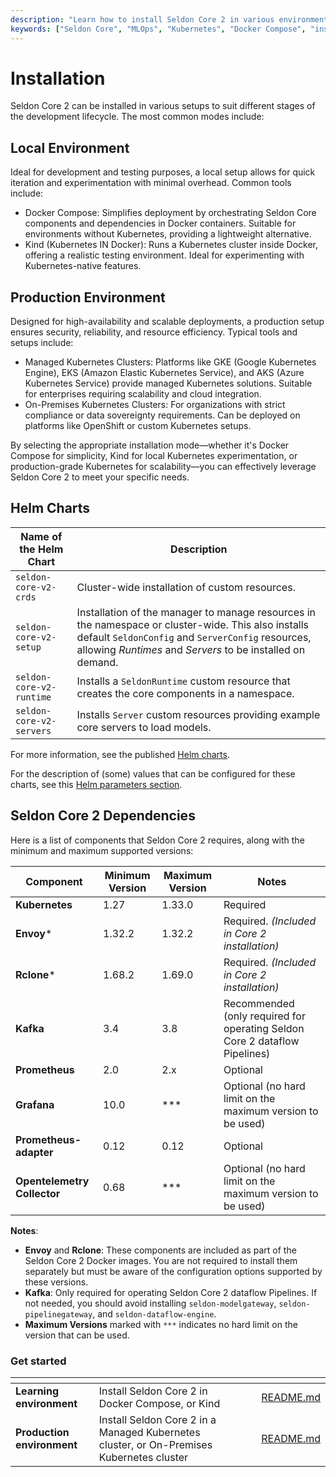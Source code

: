 ```yaml
---
description: "Learn how to install Seldon Core 2 in various environments - from local development with Docker Compose to production-grade Kubernetes clusters."
keywords: ["Seldon Core", "MLOps", "Kubernetes", "Docker Compose", "installation guide", "Helm charts", "machine learning deployment"]
---
```


# Installation
Seldon Core 2 can be installed in various setups to suit different stages of the development lifecycle. The most common modes include:

## Local Environment
Ideal for development and testing purposes, a local setup allows for quick iteration and experimentation with minimal overhead. Common tools include:
* Docker Compose:
Simplifies deployment by orchestrating Seldon Core components and dependencies in Docker containers. Suitable for environments without Kubernetes, providing a lightweight alternative.
* Kind (Kubernetes IN Docker):
Runs a Kubernetes cluster inside Docker, offering a realistic testing environment.
Ideal for experimenting with Kubernetes-native features.

## Production Environment
Designed for high-availability and scalable deployments, a production setup ensures security, reliability, and resource efficiency. Typical tools and setups include:
* Managed Kubernetes Clusters:
Platforms like GKE (Google Kubernetes Engine), EKS (Amazon Elastic Kubernetes Service), and AKS (Azure Kubernetes Service) provide managed Kubernetes solutions.
Suitable for enterprises requiring scalability and cloud integration.
* On-Premises Kubernetes Clusters:
For organizations with strict compliance or data sovereignty requirements.
Can be deployed on platforms like OpenShift or custom Kubernetes setups.

By selecting the appropriate installation mode—whether it's Docker Compose for simplicity, Kind for local Kubernetes experimentation, or production-grade Kubernetes for scalability—you can effectively leverage Seldon Core 2 to meet your specific needs.

## Helm Charts

| **Name of the Helm Chart**              | **Description**                                                                                                                                              |
|-----------------------------|--------------------------------------------------------------------------------------------------------------------------------------------------------------|
| `seldon-core-v2-crds`      | Cluster-wide installation of custom resources.                                                                                                              |
| `seldon-core-v2-setup`     | Installation of the manager to manage resources in the namespace or cluster-wide. This also installs default `SeldonConfig` and `ServerConfig` resources, allowing *Runtimes* and *Servers* to be installed on demand. |
| `seldon-core-v2-runtime`   | Installs a `SeldonRuntime` custom resource that creates the core components in a namespace.                                                                 |
| `seldon-core-v2-servers`   | Installs `Server` custom resources providing example core servers to load models.                                                                            |
                                                                    

For more information, see the published [Helm charts](https://github.com/SeldonIO/helm-charts).

For the description of (some) values that can be configured for these charts, see this [Helm parameters section](helm/README.md).

## Seldon Core 2 Dependencies

Here is a list of components that Seldon Core 2 requires, along with the minimum and maximum supported versions:

| **Component**              | **Minimum Version** | **Maximum Version** | **Notes**                                                                                                                                               |
|-----------------------------|---------------------|---------------------|---------------------------------------------------------------------------------------------------------------------------------------------------------|
| **Kubernetes**             | 1.27               | 1.33.0               | Required                                                                                                                                                |
| **Envoy***                 | 1.32.2             | 1.32.2             | Required. *(Included in Core 2 installation)*                                                                                                                                                |
| **Rclone***                | 1.68.2             | 1.69.0            | Required. *(Included in Core 2 installation)*                                                                                                                                                |
| **Kafka**                  | 3.4                | 3.8                | Recommended (only required for operating Seldon Core 2 dataflow Pipelines)                                                                             |
| **Prometheus**             | 2.0                | 2.x                | Optional                                                                                                                                                |
| **Grafana**                | 10.0               | ***                | Optional (no hard limit on the maximum version to be used)                                                                                              |
| **Prometheus-adapter**     | 0.12               | 0.12               | Optional                                                                                                                                                |
| **Opentelemetry Collector**| 0.68               | ***                | Optional (no hard limit on the maximum version to be used)                                                                                              |

**Notes**:
- **Envoy** and **Rclone**: These components are included as part of the Seldon Core 2 Docker images. You are not required to install them separately but must be aware of the configuration options supported by these versions.
- **Kafka**: Only required for operating Seldon Core 2 dataflow Pipelines. If not needed, you should avoid installing `seldon-modelgateway`, `seldon-pipelinegateway`, and `seldon-dataflow-engine`.
- **Maximum Versions** marked with `***` indicates no hard limit on the version that can be used.


### Get started

<table data-view="cards"><thead><tr><th></th><th></th><th data-hidden data-card-cover data-type="files"></th><th data-hidden></th><th data-hidden data-card-target data-type="content-ref"></th></tr></thead><tbody>
<tr><td><strong>Learning environment</strong></td>
<td>Install Seldon Core 2 in Docker Compose, or Kind </td>
<td></td><td></td><td><a href="learning-environment/README.md">README.md</a></td></tr>
<tr><td><strong>Production environment</strong></td>
<td>Install Seldon Core 2 in a Managed Kubernetes cluster, or On-Premises Kubernetes cluster</td>
<td></td><td></td>
<td><a href="production-environment/README.md">README.md</a></td></tr>
</tbody></table>

